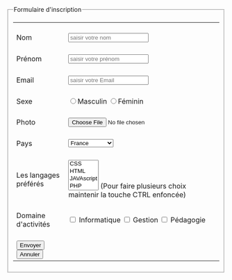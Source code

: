 <!DOCTYPE html>
<html lang="en">
<head>
    <meta charset="UTF-8">
    <meta http-equiv="X-UA-Compatible" content="IE=edge">
    <meta name="viewport" content="width=device-width, initial-scale=1.0">
    <title>Document</title>
</head>
<body>
    <form>
        <fieldset>
            <legend>Formulaire d'inscription</legend>
                <table>
        <tr><td><p></p></td></tr>
            <tr>
                <td>
                    <label>Nom </label>
                </td>
                <td>
                    <input type="text" name="Nom" id="Nom"placeholder="saisir votre nom" />
                </td>
            </tr>
        <tr><td><p></p></td></tr>
            <tr>
                <td>
                    <label>Prénom </label>
                </td>
                <td>
                    <input type="text" name="Prénom" id="Prénom"placeholder="saisir votre prénom" />
                </td>
            </tr>
        <tr><td><p></p></td></tr>
            <tr>
                <td>
                    <label>Email </label>
                </td>
                <td>
                    <input type="text" name="Email" id="Email"placeholder="saisir votre Email" />
                </td>
            </tr>
        <tr><td><p></p></td></tr>
            <tr>
                <td>
                    <label for="Sexe">Sexe</label>
                </td>
                <td>
                    <input type="radio" id="Sexe" name="Sexe" value="Masculin"/>Masculin
                    <input type="radio" id="Sexe" name="Sexe" value="Féminin"/>Féminin
                </td>
            </tr> 
        <tr><td><p></p></td></tr>   
            <tr>
                <td>
                    <label for="avatar">Photo</label>
                </td>
                <td>
                    <input type="file" id="avatar" name="avatar" accept="image/png, image/jpeg">
                </td>
            </tr>
        <tr><td><p></p></td></tr>
            <tr>
                <td>
                    <label for="pays">Pays</label>
                </td>
                <td>
                    <select name="pays" id="pays">
                        <option value="france">France</option>
                        <option value="espagne">Espagne</option>
                        <option value="italie">Italie</option>
                        <option value="royaume-uni">Royaume-Uni</option>
                        <option value="chine">Chine</option>
                        <option value="japon">Japon</option>
                    </select>
                </td>
            </tr>
        <tr><td><p></p></td></tr>
            <tr>
                <td>
                    <label for="Langages">Les langages préférés</label>
                </td>
                <td>
                    <select multiple name="Langages" id="Langages">
                        <option value="CSS">CSS</option>
                        <option value="HTML">HTML</option>
                        <option value="JAVAscript">JAVAscript</option>
                        <option value="PHP">PHP</option>
                        <option value="SQL">SQL</option>
                    </select>
                    (Pour faire plusieurs choix maintenir la touche CTRL enfoncée)
                </td>
            </tr>
        <tr><td><p></p></td></tr>
            <tr>
                <td>
                    <label>Domaine d'activités</label>
                </td>
                <td>
                    <input type="checkbox" name="Informatique" id="Informatique" /> <label for="Informatique">Informatique</label>
                    <input type="checkbox" name="Gestion" id="Gestion" /> <label for="Gestion">Gestion</label>
                    <input type="checkbox" name="Pédagogie" id="Pédagogie" /> <label for="Pédagogie">Pédagogie</label>
                </td>
            </tr>
        <tr><td><p></p></td></tr>
            <tr>
                <td>
                    <input type="submit" value="Envoyer">
                    <input type="submit" value="Annuler">
                </td>
            </tr>
                </table>
        </fieldset>
    </form>
</body>
</html>
